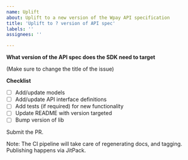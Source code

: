 ```yaml
---
name: Uplift
about: Uplift to a new version of the Wpay API specification
title: 'Uplift to ? version of API spec'
labels: ''
assignees: ''

---
```


**What version of the API spec does the SDK need to target**

(Make sure to change the title of the issue)

**Checklist**

- [ ] Add/update models
- [ ] Add/update API interface definitions
- [ ] Add tests (if required) for new functionality
- [ ] Update README with version targeted  
- [ ] Bump version of lib

Submit the PR.

Note: The CI pipeline will take care of regenerating docs, and tagging. Publishing happens via
JitPack.
